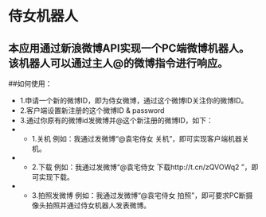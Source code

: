 侍女机器人
=================
## 本应用通过新浪微博API实现一个PC端微博机器人。该机器人可以通过主人@的微博指令进行响应。 
##如何使用：
* 1.申请一个新的微博ID，即为侍女微博，通过这个微博ID关注你的微博ID。
* 2.客户端设置新注册的这个微博ID & password
* 3.通过你原有的微博id发微博并@这个新注册的微博ID，如下：
* * 1.关机 例如：我通过发微博“@袁宅侍女 关机”，即可实现客户端机器关机。
* * 2.下载 例如：我通过发微博“@袁宅侍女 下载http://t.cn/zQVOWq2 ”，即可实现下载。 
* * 3.拍照发微博 例如：我通过发微博“@袁宅侍女 拍照”，即可要求PC断摄像头拍照并通过侍女机器人发表微博。
